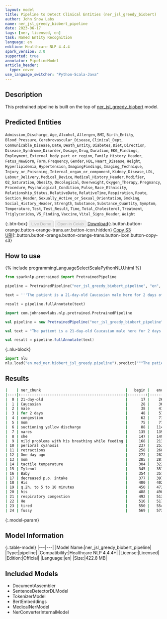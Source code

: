 ```yaml
---
layout: model
title: Pipeline to Detect Clinical Entities (ner_jsl_greedy_biobert)
author: John Snow Labs
name: ner_jsl_greedy_biobert_pipeline
date: 2023-06-17
tags: [ner, licensed, en]
task: Named Entity Recognition
language: en
edition: Healthcare NLP 4.4.4
spark_version: 3.0
supported: true
annotator: PipelineModel
article_header:
  type: cover
use_language_switcher: "Python-Scala-Java"
---
```


## Description

This pretrained pipeline is built on the top of [ner_jsl_greedy_biobert](https://nlp.johnsnowlabs.com/2021/08/13/ner_jsl_greedy_biobert_en.html) model.

## Predicted Entities

`Admission_Discharge`, `Age`, `Alcohol`, `Allergen`, `BMI`, `Birth_Entity`, `Blood_Pressure`, `Cerebrovascular_Disease`, `Clinical_Dept`, `Communicable_Disease`, `Date`, `Death_Entity`, `Diabetes`, `Diet`, `Direction`, `Disease_Syndrome_Disorder`, `Dosage`, `Drug`, `Duration`, `EKG_Findings`, `Employment`, `External_body_part_or_region`, `Family_History_Header`, `Fetus_NewBorn`, `Form`, `Frequency`, `Gender`, `HDL`, `Heart_Disease`, `Height`, `Hyperlipidemia`, `Hypertension`, `ImagingFindings`, `Imaging_Technique`, `Injury_or_Poisoning`, `Internal_organ_or_component`, `Kidney_Disease`, `LDL`, `Labour_Delivery`, `Medical_Device`, `Medical_History_Header`, `Modifier`, `O2_Saturation`, `Obesity`, `Oncological`, `Overweight`, `Oxygen_Therapy`, `Pregnancy`, `Procedure`, `Psychological_Condition`, `Pulse`, `Race_Ethnicity`, `Relationship_Status`, `RelativeDate`, `RelativeTime`, `Respiration`, `Route`, `Section_Header`, `Sexually_Active_or_Sexual_Orientation`, `Smoking`, `Social_History_Header`, `Strength`, `Substance`, `Substance_Quantity`, `Symptom`, `Temperature`, `Test`, `Test_Result`, `Time`, `Total_Cholesterol`, `Treatment`, `Triglycerides`, `VS_Finding`, `Vaccine`, `Vital_Signs_Header`, `Weight`



{:.btn-box}
<button class="button button-orange" disabled>Live Demo</button>
<button class="button button-orange" disabled>Open in Colab</button>
[Download](https://s3.amazonaws.com/auxdata.johnsnowlabs.com/clinical/models/ner_jsl_greedy_biobert_pipeline_en_4.4.4_3.0_1686986242137.zip){:.button.button-orange.button-orange-trans.arr.button-icon.hidden}
[Copy S3 URI](s3://auxdata.johnsnowlabs.com/clinical/models/ner_jsl_greedy_biobert_pipeline_en_4.4.4_3.0_1686986242137.zip){:.button.button-orange.button-orange-trans.button-icon.button-copy-s3}

## How to use

<div class="tabs-box" markdown="1">
{% include programmingLanguageSelectScalaPythonNLU.html %}

```python
from sparknlp.pretrained import PretrainedPipeline

pipeline = PretrainedPipeline("ner_jsl_greedy_biobert_pipeline", "en", "clinical/models")

text = '''The patient is a 21-day-old Caucasian male here for 2 days of congestion - mom has been suctioning yellow discharge from the patient's nares, plus she has noticed some mild problems with his breathing while feeding (but negative for any perioral cyanosis or retractions). One day ago, mom also noticed a tactile temperature and gave the patient Tylenol. Baby also has had some decreased p.o. intake. His normal breast-feeding is down from 20 minutes q.2h. to 5 to 10 minutes secondary to his respiratory congestion. He sleeps well, but has been more tired and has been fussy over the past 2 days. The parents noticed no improvement with albuterol treatments given in the ER. His urine output has also decreased; normally he has 8 to 10 wet and 5 dirty diapers per 24 hours, now he has down to 4 wet diapers per 24 hours. Mom denies any diarrhea. His bowel movements are yellow colored and soft in nature.'''

result = pipeline.fullAnnotate(text)
```
```scala
import com.johnsnowlabs.nlp.pretrained.PretrainedPipeline

val pipeline = new PretrainedPipeline("ner_jsl_greedy_biobert_pipeline", "en", "clinical/models")

val text = "The patient is a 21-day-old Caucasian male here for 2 days of congestion - mom has been suctioning yellow discharge from the patient's nares, plus she has noticed some mild problems with his breathing while feeding (but negative for any perioral cyanosis or retractions). One day ago, mom also noticed a tactile temperature and gave the patient Tylenol. Baby also has had some decreased p.o. intake. His normal breast-feeding is down from 20 minutes q.2h. to 5 to 10 minutes secondary to his respiratory congestion. He sleeps well, but has been more tired and has been fussy over the past 2 days. The parents noticed no improvement with albuterol treatments given in the ER. His urine output has also decreased; normally he has 8 to 10 wet and 5 dirty diapers per 24 hours, now he has down to 4 wet diapers per 24 hours. Mom denies any diarrhea. His bowel movements are yellow colored and soft in nature."

val result = pipeline.fullAnnotate(text)
```


{:.nlu-block}
```python
import nlu
nlu.load("en.med_ner.biobert_jsl_greedy.pipeline").predict("""The patient is a 21-day-old Caucasian male here for 2 days of congestion - mom has been suctioning yellow discharge from the patient's nares, plus she has noticed some mild problems with his breathing while feeding (but negative for any perioral cyanosis or retractions). One day ago, mom also noticed a tactile temperature and gave the patient Tylenol. Baby also has had some decreased p.o. intake. His normal breast-feeding is down from 20 minutes q.2h. to 5 to 10 minutes secondary to his respiratory congestion. He sleeps well, but has been more tired and has been fussy over the past 2 days. The parents noticed no improvement with albuterol treatments given in the ER. His urine output has also decreased; normally he has 8 to 10 wet and 5 dirty diapers per 24 hours, now he has down to 4 wet diapers per 24 hours. Mom denies any diarrhea. His bowel movements are yellow colored and soft in nature.""")
```

</div>


## Results

```bash
|    | ner_chunk                                      |   begin |   end | ner_label                    |   confidence |
|---:|:-----------------------------------------------|--------:|------:|:-----------------------------|-------------:|
|  0 | 21-day-old                                     |      17 |    26 | Age                          |     1        |
|  1 | Caucasian                                      |      28 |    36 | Race_Ethnicity               |     0.9488   |
|  2 | male                                           |      38 |    41 | Gender                       |     0.9978   |
|  3 | for 2 days                                     |      48 |    57 | Duration                     |     0.7709   |
|  4 | congestion                                     |      62 |    71 | Symptom                      |     0.5467   |
|  5 | mom                                            |      75 |    77 | Gender                       |     0.9355   |
|  6 | suctioning yellow discharge                    |      88 |   114 | Symptom                      |     0.327867 |
|  7 | nares                                          |     135 |   139 | External_body_part_or_region |     0.8963   |
|  8 | she                                            |     147 |   149 | Gender                       |     0.995    |
|  9 | mild problems with his breathing while feeding |     168 |   213 | Symptom                      |     0.588714 |
| 10 | perioral cyanosis                              |     237 |   253 | Symptom                      |     0.58635  |
| 11 | retractions                                    |     258 |   268 | Symptom                      |     0.9864   |
| 12 | One day ago                                    |     272 |   282 | RelativeDate                 |     0.755833 |
| 13 | mom                                            |     285 |   287 | Gender                       |     0.9956   |
| 14 | tactile temperature                            |     304 |   322 | Symptom                      |     0.10505  |
| 15 | Tylenol                                        |     345 |   351 | Drug                         |     0.9496   |
| 16 | Baby                                           |     354 |   357 | Age                          |     0.976    |
| 17 | decreased p.o. intake                          |     377 |   397 | Symptom                      |     0.448125 |
| 18 | His                                            |     400 |   402 | Gender                       |     0.999    |
| 19 | q.2h. to 5 to 10 minutes                       |     450 |   473 | Frequency                    |     0.298843 |
| 20 | his                                            |     488 |   490 | Gender                       |     0.9976   |
| 21 | respiratory congestion                         |     492 |   513 | VS_Finding                   |     0.6158   |
| 22 | He                                             |     516 |   517 | Gender                       |     0.9998   |
| 23 | tired                                          |     550 |   554 | Symptom                      |     0.8912   |
| 24 | fussy                                          |     569 |   573 | Symptom                      |     0.9541   |
```

{:.model-param}
## Model Information

{:.table-model}
|---|---|
|Model Name:|ner_jsl_greedy_biobert_pipeline|
|Type:|pipeline|
|Compatibility:|Healthcare NLP 4.4.4+|
|License:|Licensed|
|Edition:|Official|
|Language:|en|
|Size:|422.8 MB|

## Included Models

- DocumentAssembler
- SentenceDetectorDLModel
- TokenizerModel
- BertEmbeddings
- MedicalNerModel
- NerConverterInternalModel